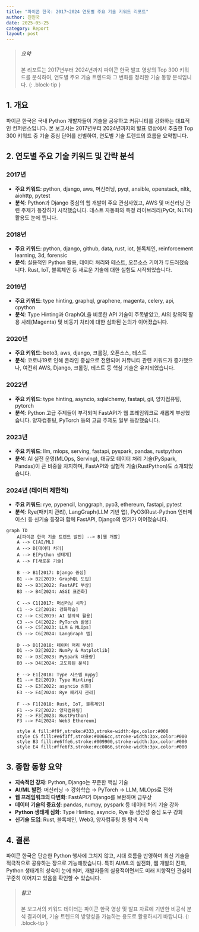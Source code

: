 ```yaml
---
title: "파이콘 한국: 2017~2024 연도별 주요 기술 키워드 리포트"
author: 진민국
date: 2025-05-25
category: Report
layout: post
---
```


> ##### 요약
>
> 본 리포트는 2017년부터 2024년까지 파이콘 한국 발표 영상의 Top 300 키워드를 분석하여, 연도별 주요 기술 트렌드와 그 변화를 정리한 기술 동향 분석입니다.
{: .block-tip }

## 1. 개요

파이콘 한국은 국내 Python 개발자들이 기술을 공유하고 커뮤니티를 강화하는 대표적인 컨퍼런스입니다. 본 보고서는 2017년부터 2024년까지의 발표 영상에서 추출한 Top 300 키워드 중 기술 중심 단어를 선별하여, 연도별 기술 트렌드의 흐름을 요약합니다.

## 2. 연도별 주요 기술 키워드 및 간략 분석

### 2017년

- **주요 키워드**: python, django, aws, 머신러닝, pyqt, ansible, openstack, nltk, aiohttp, pytest
- **분석**: Python과 Django 중심의 웹 개발이 주요 관심사였고, AWS 및 머신러닝 관련 주제가 등장하기 시작했습니다. 테스트 자동화와 특정 라이브러리(PyQt, NLTK) 활용도 눈에 띕니다.

### 2018년

- **주요 키워드**: python, django, github, data, rust, iot, 블록체인, reinforcement learning, 3d, forensic
- **분석**: 실용적인 Python 활용, 데이터 처리와 테스트, 오픈소스 기여가 두드러졌습니다. Rust, IoT, 블록체인 등 새로운 기술에 대한 실험도 시작되었습니다.

### 2019년

- **주요 키워드**: type hinting, graphql, graphene, magenta, celery, api, cpython
- **분석**: Type Hinting과 GraphQL을 비롯한 API 기술이 주목받았고, AI의 창의적 활용 사례(Magenta) 및 비동기 처리에 대한 심화된 논의가 이어졌습니다.

### 2020년

- **주요 키워드**: boto3, aws, django, 크롤링, 오픈소스, 테스트
- **분석**: 코로나19로 인해 온라인 중심으로 전환되며 커뮤니티 관련 키워드가 증가했으나, 여전히 AWS, Django, 크롤링, 테스트 등 핵심 기술은 유지되었습니다.

### 2022년

- **주요 키워드**: type hinting, asyncio, sqlalchemy, fastapi, gil, 양자컴퓨팅, pytorch
- **분석**: Python 고급 주제들이 부각되며 FastAPI가 웹 프레임워크로 새롭게 부상했습니다. 양자컴퓨팅, PyTorch 등의 고급 주제도 일부 등장했습니다.

### 2023년

- **주요 키워드**: llm, mlops, serving, fastapi, pyspark, pandas, rustpython
- **분석**: AI 실전 운영(MLOps, Serving), 대규모 데이터 처리 기술(PySpark, Pandas)이 큰 비중을 차지하며, FastAPI와 실험적 기술(RustPython)도 소개되었습니다.

### 2024년 (데이터 제한적)

- **주요 키워드**: rye, pypencil, langgraph, pyo3, ethereum, fastapi, pytest
- **분석**: Rye(패키지 관리), LangGraph(LLM 기반 앱), PyO3(Rust-Python 인터페이스) 등 신기술 등장과 함께 FastAPI, Django의 인기가 이어졌습니다.


```mermaid
graph TD
    A[파이콘 한국 기술 트렌드 발전] --> B[웹 개발]
    A --> C[AI/ML]
    A --> D[데이터 처리]
    A --> E[Python 생태계]
    A --> F[새로운 기술]
    
    B --> B1[2017: Django 중심]
    B1 --> B2[2019: GraphQL 도입]
    B2 --> B3[2022: FastAPI 부상]
    B3 --> B4[2024: ASGI 표준화]
    
    C --> C1[2017: 머신러닝 시작]
    C1 --> C2[2018: 강화학습]
    C2 --> C3[2019: AI 창의적 활용]
    C3 --> C4[2022: PyTorch 활용]
    C4 --> C5[2023: LLM & MLOps]
    C5 --> C6[2024: LangGraph 앱]
    
    D --> D1[2018: 데이터 처리 부상]
    D1 --> D2[2022: NumPy & Matplotlib]
    D2 --> D3[2023: PySpark 대용량]
    D3 --> D4[2024: 고도화된 분석]
    
    E --> E1[2018: Type 시스템 mypy]
    E1 --> E2[2019: Type Hinting]
    E2 --> E3[2022: asyncio 심화]
    E3 --> E4[2024: Rye 패키지 관리]
    
    F --> F1[2018: Rust, IoT, 블록체인]
    F1 --> F2[2022: 양자컴퓨팅]
    F2 --> F3[2023: RustPython]
    F3 --> F4[2024: Web3 Ethereum]
    
    style A fill:#f9f,stroke:#333,stroke-width:4px,color:#000
    style C5 fill:#e6f3ff,stroke:#0066cc,stroke-width:3px,color:#000
    style B3 fill:#e6ffe6,stroke:#009900,stroke-width:3px,color:#000  
    style E4 fill:#ffe6f3,stroke:#cc0066,stroke-width:3px,color:#000
```


## 3. 종합 동향 요약

- **지속적인 강자**: Python, Django는 꾸준한 핵심 기술
- **AI/ML 발전**: 머신러닝 → 강화학습 → PyTorch → LLM, MLOps로 진화
- **웹 프레임워크의 다변화**: FastAPI가 Django를 보완하며 급부상
- **데이터 기술의 중요성**: pandas, numpy, pyspark 등 데이터 처리 기술 강화
- **Python 생태계 심화**: Type Hinting, asyncio, Rye 등 생산성 중심 도구 강화
- **신기술 도입**: Rust, 블록체인, Web3, 양자컴퓨팅 등 탐색 지속

## 4. 결론

파이콘 한국은 단순한 Python 행사에 그치지 않고, 시대 흐름을 반영하며 최신 기술을 적극적으로 공유하는 장으로 기능해왔습니다. 특히 AI/ML의 실전화, 웹 개발의 진화, Python 생태계의 성숙이 눈에 띄며, 개발자들의 실용적이면서도 미래 지향적인 관심이 꾸준히 이어지고 있음을 확인할 수 있습니다.

> ##### 참고
>
> 본 보고서의 키워드 데이터는 파이콘 한국 영상 및 발표 자료에 기반한 비공식 분석 결과이며, 기술 트렌드의 방향성을 가늠하는 용도로 활용하시기 바랍니다.
{: .block-tip }
